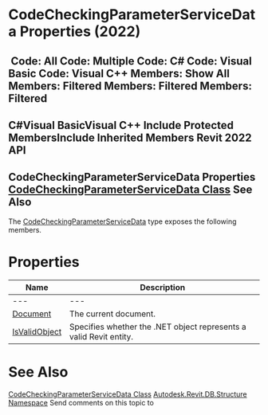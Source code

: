 # CodeCheckingParameterServiceData Properties (2022)

﻿
 Code: All Code: Multiple Code: C# Code: Visual Basic Code: Visual C++  Members: Show All Members: Filtered Members: Filtered Members: Filtered   
---  
C#Visual BasicVisual C++
Include Protected MembersInclude Inherited Members
Revit 2022 API  
---  
CodeCheckingParameterServiceData Properties  
[CodeCheckingParameterServiceData Class](ea7b503e-39d4-6c0c-1504-7c888cb29fe5.md "CodeCheckingParameterServiceData Class") See Also  
---  
The [CodeCheckingParameterServiceData](ea7b503e-39d4-6c0c-1504-7c888cb29fe5.md "CodeCheckingParameterServiceData Class") type exposes the following members.
# Properties
| Name | Description |
| --- | --- |
| --- | --- | --- |
| [Document](b0cf1924-926e-2eba-1093-467c6084f1c6.md "Document Property") | The current document. |
| [IsValidObject](c52b1685-3898-cbde-5419-57eac8e4ff85.md "IsValidObject Property") | Specifies whether the .NET object represents a valid Revit entity. |

# See Also
[CodeCheckingParameterServiceData Class](ea7b503e-39d4-6c0c-1504-7c888cb29fe5.md "CodeCheckingParameterServiceData Class")
[Autodesk.Revit.DB.Structure Namespace](d586b341-f687-9d90-e96d-255806b7d4fc.md "Autodesk.Revit.DB.Structure Namespace")
Send comments on this topic to 
